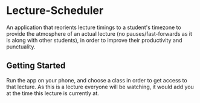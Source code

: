 # Lecture-Scheduler
An application that reorients lecture timings to a student's timezone to provide the atmosphere of an actual lecture (no pauses/fast-forwards as it is along with other students), in order to improve their productivity and punctuality. 

## Getting Started
Run the app on your phone, and choose a class in order to get access to that lecture. As this is a lecture everyone will be watching, it would add you at the time this lecture is currently at. 


